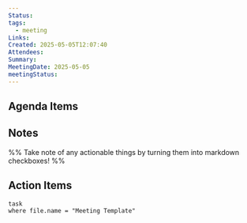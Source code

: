 ```yaml
---
Status: 
tags:
  - meeting
Links: 
Created: 2025-05-05T12:07:40
Attendees: 
Summary: 
MeetingDate: 2025-05-05
meetingStatus:
---
```

## Agenda Items

## Notes
%% Take note of any actionable things by turning them into markdown checkboxes! %%

## Action Items

```dataview
task
where file.name = "Meeting Template"
```
